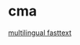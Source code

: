 # cma

[multilingual fasttext](https://drive.google.com/drive/folders/1YCrhtMww-2-qCHIcuC_ygJKQrdU-ueD1?usp=sharing)
